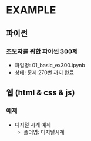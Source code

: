 # EXAMPLE

## 파이썬

### 초보자를 위한 파이썬 300제
- 파일명: 01_basic_ex300.ipynb
- 상태: 문제 270번 까지 완료





## 웹 (html & css & js)

### 예제
- 디지털 시계 예제
    - 폴더명: 디지털시계


